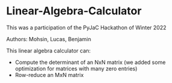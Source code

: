 # Linear-Algebra-Calculator
This was a participation of the PyJaC Hackathon of Winter 2022

Authors: Mohsin, Lucas, Benjamin

This linear algebra calculator can:
 - Compute the determinant of an NxN matrix (we added some optimization for matrices with many zero entries)
 - Row-reduce an MxN matrix
